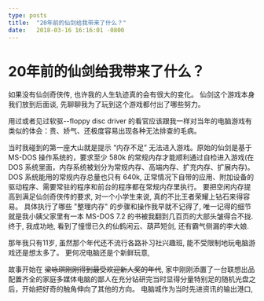 ```yaml
---
type: posts
title:  "20年前的仙剑给我带来了什么？"
date:   2018-03-16 16:16:01 -0800
---
```

# 20年前的仙剑给我带来了什么？

如果没有仙剑奇侠传, 也许我的人生轨迹真的会有很大的变化。 仙剑这个游戏本身我们放到后面谈, 先聊聊我为了玩到这个游戏都付出了哪些努力。 

用过或者见过软驱--floppy disc driver 的看官应该跟我一样对当年的电脑游戏有类似的体会：贵、娇气、还极度容易出现各种无法排查的毛病。

当时我碰到的第一座大山就是提示 “内存不足” 无法进入游戏。原始的仙剑是基于 MS-DOS 操作系统的，要求至少 580k 的常规内存才能顺利通过自检进入游戏(在 DOS 系统里面，内存系统被划分为常规内存、高端内存、扩充内存、扩展内存)。 DOS 系统能用的常规内存总量也只有 640k, 正常情况下自带的应用、附加设备的驱动程序、需要常驻的程序和前台的程序都在常规内存里执行。 要把空闲内存提高到满足仙剑奇侠传的要求, 对一个小学生来说, 真的不比王者荣耀上钻石来得容易。 具体执行了哪些 "整理内存" 的步骤和操作我早就不记得了, 唯一记得的细节就是我小姨父家里有一本 MS-DOS 7.2 的书被我翻到几百页的大部头皱得合不拢. 终于, 我成功地, 看到了憧憬已久的仙鹤闲云、葫芦短剑, 还有霸气侧漏的李大娘. 

那年我只有11岁, 虽然那个年代还不流行各路补习社兴趣班, 能不受限制地玩电脑游戏还是想太多了。 更何况电脑还是个新鲜玩意, 

故事开始在 ~~梁咏琪刚刚得到最受欢迎新人奖的年代~~, 家中刚刚添置了一台联想出品配置齐全的家庭多媒体电脑的鄙人在充分钻研完当时显得分量特别足的随机光盘之后，开始把好奇的触角伸向了其他的方向。 电脑城作为当时先进资讯的输出港口, 
